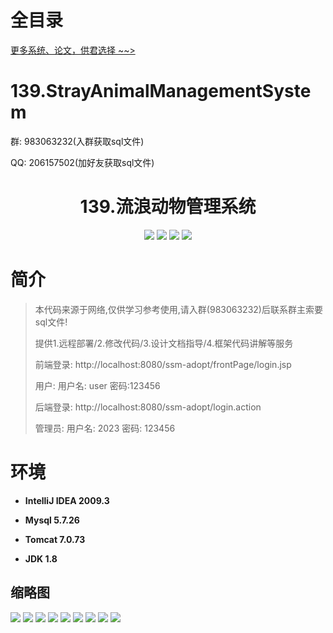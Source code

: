 # 全目录

[更多系统、论文，供君选择 ~~>](https://www.yuque.com/wisebit/blog)

# 139.StrayAnimalManagementSystem

<p>群: 983063232(入群获取sql文件)</p>
<p>QQ: 206157502(加好友获取sql文件)</p>

<p><h1 align="center">139.流浪动物管理系统</h1></p>


<p align="center">
	<img src="https://img.shields.io/badge/jdk-1.8-orange.svg"/>
    <img src="https://img.shields.io/badge/spring-5.x-lightgrey.svg"/>
    <img src="https://img.shields.io/badge/springmvc-3.x-blue.svg"/>
    <img src="https://img.shields.io/badge/mybatis-5.x-yellow.svg"/>
</p>

# 简介


> 本代码来源于网络,仅供学习参考使用,请入群(983063232)后联系群主索要sql文件!
>
> 提供1.远程部署/2.修改代码/3.设计文档指导/4.框架代码讲解等服务
> 
> 前端登录: http://localhost:8080/ssm-adopt/frontPage/login.jsp
> 
> 用户: 用户名: user 密码:123456
> 
> 后端登录: http://localhost:8080/ssm-adopt/login.action
> 
> 管理员: 用户名: 2023 密码: 123456
> 
> 





# 环境

- <b>IntelliJ IDEA 2009.3</b>

- <b>Mysql 5.7.26</b>

- <b>Tomcat 7.0.73</b>

- <b>JDK 1.8</b>




## 缩略图

![](https://bitwise.oss-cn-heyuan.aliyuncs.com/2024/9/10/cec7b444-83f2-471e-8a3b-cb1df318601c.png)
![](https://bitwise.oss-cn-heyuan.aliyuncs.com/2024/9/10/31812d5f-6c17-4790-96b6-8385dba97179.png)
![](https://bitwise.oss-cn-heyuan.aliyuncs.com/2024/9/10/74af487d-7cea-443d-b64e-532c81558d96.png)
![](https://bitwise.oss-cn-heyuan.aliyuncs.com/2024/9/10/227cc807-c492-4a5c-9891-a830bca0bda4.png)
![](https://bitwise.oss-cn-heyuan.aliyuncs.com/2024/9/10/e6f701b6-a77e-4ae1-a18c-3bbe843580f4.png)
![](https://bitwise.oss-cn-heyuan.aliyuncs.com/2024/9/10/a5d19673-9b8c-4270-a588-56e23313fd5a.png)
![](https://bitwise.oss-cn-heyuan.aliyuncs.com/2024/9/10/70b7a603-026c-421d-a789-63f3e174ddd9.png)
![](https://bitwise.oss-cn-heyuan.aliyuncs.com/2024/9/10/f138f66d-613a-4129-bff2-a2962c957854.png)
![](https://bitwise.oss-cn-heyuan.aliyuncs.com/2024/9/10/ed2a2195-77e5-409a-8eae-211b47dccffd.png)


